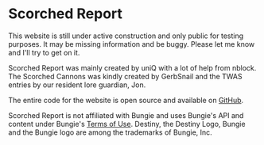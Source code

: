 # Scorched Report

This website is still under active construction and only public for testing purposes. It may be missing information and be buggy. Please let me know and I'll try to get on it.

Scorched Report was mainly created by uniQ with a lot of help from nblock. The Scorched Cannons was kindly created by GerbSnail and the TWAS entries by our resident lore guardian, Jon.

The entire code for the website is open source and available on [GitHub](https://github.com/uniQIndividual/scorched.report).

Scorched Report is not affiliated with Bungie and uses Bungie's API and content under Bungie's [Terms of Use](https://www.bungie.net/7/en/Legal/Terms). Destiny, the Destiny Logo, Bungie and the Bungie logo are among the trademarks of Bungie, Inc.
